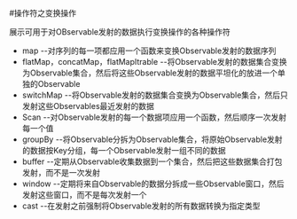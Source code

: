 #操作符之变换操作

 展示可用于对OBservable发射的数据执行变换操作的各种操作符

- map --对序列的每一项都应用一个函数来变换Observable发射的数据序列
- flatMap，concatMap，flatMapItrable --将Observable发射的数据集合变换为Observable集合，然后将这些Observable发射的数据平坦化的放进一个单独的Observable
- switchMap --将Observable发射的数据集合变换为Observable集合，然后只发射这些Observables最近发射的数据
- Scan --对Observable发射的每一个数据项应用一个函数，然后顺序一次发射每一个值
- groupBy --将Observable分拆为Observable集合，将原始Observable发射的数据按Key分组，每一个Observable发射一组不同的数据
- buffer --定期从Observable收集数据到一个集合，然后把这些数据集合打包发射，而不是一次发射
- window --定期将来自Observable的数据分拆成一些Observable窗口，然后发射这些窗口，而不是每次发射一个
- cast --在发射之前强制将Observable发射的所有数据转换为指定类型
